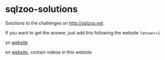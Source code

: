 # sqlzoo-solutions
Solutions to the challenges on http://sqlzoo.net

If you want to get the answer, just add this following the website `?answer=1`

zn [website](http://zh.sqlzoo.net/)

en [website](http://sqlzoo.net/), contain videos in this webiste